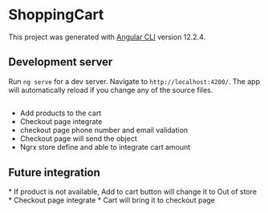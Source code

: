 # ShoppingCart

This project was generated with [Angular CLI](https://github.com/angular/angular-cli) version 12.2.4.

## Development server

Run `ng serve` for a dev server. Navigate to `http://localhost:4200/`. The app will automatically reload if you change any of the source files.

## 
<p>

* Add products to the cart
* Checkout page integrate
* checkout page phone number and email validation
* Checkout page will send the object
* Ngrx store define and able to integrate cart amount
<p>

## Future integration

<p>
* If product is not available, Add to cart button will change it to Out of store
* Checkout page integrate
* Cart will bring it to checkout page
<p>
